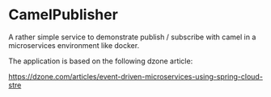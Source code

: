 # CamelPublisher

A rather simple service to demonstrate publish / subscribe with camel in a microservices environment like docker.

The application is based on the following dzone article:

https://dzone.com/articles/event-driven-microservices-using-spring-cloud-stre
